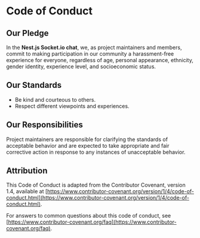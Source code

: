 # Code of Conduct

## Our Pledge

In the **Nest.js Socket.io chat**, we, as project maintainers and members, commit to making participation in our community a harassment-free experience for everyone, regardless of age, personal appearance, ethnicity, gender identity, experience level, and socioeconomic status.

## Our Standards

- Be kind and courteous to others.
- Respect different viewpoints and experiences.

## Our Responsibilities

Project maintainers are responsible for clarifying the standards of acceptable behavior and are expected to take appropriate and fair corrective action in response to any instances of unacceptable behavior.

## Attribution

This Code of Conduct is adapted from the Contributor Covenant, version 1.4, available at [https://www.contributor-covenant.org/version/1/4/code-of-conduct.html](https://www.contributor-covenant.org/version/1/4/code-of-conduct.html).

For answers to common questions about this code of conduct, see [https://www.contributor-covenant.org/faq](https://www.contributor-covenant.org/faq).
